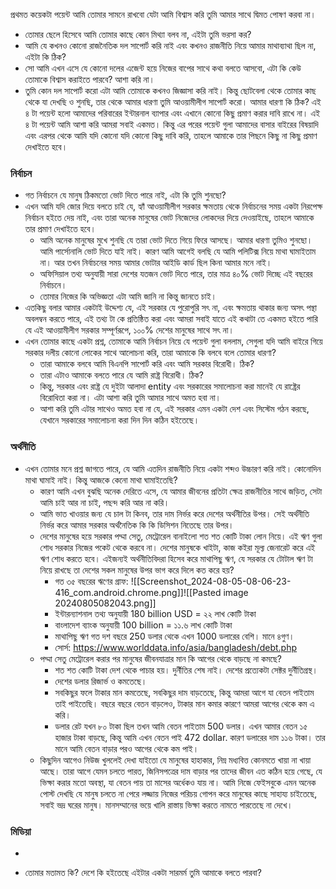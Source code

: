প্রথমত কয়েকটা পয়েন্ট আমি তোমার সামনে রাখবো যেটা আমি বিশ্বাস করি তুমি আমার সাথে দ্বিমত পোষণ করবা না।
- তোমার ছেলে হিসেবে আমি তোমার কাছে কোন মিথ্যা বলব না, এইটা তুমি ভরসা কর?
- আমি যে কখনও কোনো রাজনৈতিক দল সাপোর্ট করি নাই এবং কখনও রাজনীতি নিয়ে আমার মাথাব্যাথা ছিল না, এইটা কি ঠিক?
- সো আমি এখন এসে যে কোনো দলের এজেন্ট হয়ে নিজের বাপের সাথে কথা বলতে আসবো, এটা কি কেউ তোমাকে বিশ্বাস করাইতে পারবে? আশা করি না।
- তুমি কোন দল সাপোর্ট করো এটা আমি তোমাকে কখনও জিজ্ঞাসা করি নাই। কিন্তু ছোটবেলা থেকে তোমার কাছ থেকে যা দেখছি ও শুনছি, তার থেকে আমার ধারণা তুমি আওয়ামীলীগ সাপোর্ট করো। আমার ধারণা কি ঠিক?
এই ৪ টা পয়েন্ট হলো আমাদের পরিবারের ইন্টারনাল ব্যাপার এবং এখানে কোনো কিছু প্রমাণ করার দাবি রাখে না। এই ৪ টা পয়েন্ট আমি আশা করি আমরা সবাই একমত। কিন্তু এর পরের পয়েন্ট গুলা আমাদের বাসার বাইরের বিষয়াদি এবং এরপর থেকে আমি যদি কোনো যদি কোনো কিছু দাবি করি, তাহলে আমাকে তার পিছনে কিছু না কিছু প্রমাণ দেখাইতে হবে।
### নির্বাচন
- গত নির্বাচনে যে মানুষ ঠিকমতো ভোট দিতে পারে নাই, এটা কি তুমি শুনছো?
- এখন আমি যদি জোর দিয়ে বলতে চাই যে, হ্যাঁ আওয়ামীলীগ সরকার ক্ষমতায় থেকে নির্বাচনের সময় একটা নিরপেক্ষ নির্বাচন হইতে দেয় নাই, এবং তারা অনেক মানুষের ভোট নিজেদের লোকদের দিয়ে দেওয়াইছে, তাহলে আমাকে তার প্রমাণ দেখাইতে হবে।
	- আমি অনেক মানুষের মুখে শুনছি যে তারা ভোট দিতে গিয়ে ফিরে আসছে। আমার ধারণা তুমিও শুনছো। আমি পার্সোনালি ভোট দিতে যাই নাই। কারণ আমি আগেই বলছি যে আমি পলিটিক্স নিয়ে মাথা ঘামাইতাম না। আর তখন নির্বাচনের সময় আমার ভোটার আইডি কার্ড ছিল কিনা আমার মনে নাই।
	- অফিসিয়াল তথ্য অনুযায়ী সারা দেশের যতজন ভোট দিতে পারে, তার মাত্র ৪০% ভোট দিচ্ছে এই বছরের নির্বাচনে।
	- তোমার নিজের কি অভিজ্ঞতা এটা আমি জানি না কিন্তু জানতে চাই। 
- এতকিছু বলার আমার একটাই উদ্দেশ্য যে, এই সরকার যে পুরোপুরি সৎ না, এবং ক্ষমতায় থাকার জন্য অসৎ পন্থা অবলম্বন করতে পারে, এই তথ্য টা কে প্রতিষ্ঠিত করা এবং আমরা সবাই যাতে এই কথাটা তে একমত হইতে পারি যে এই আওয়ামীলীগ সরকার সম্পূর্ণরূপে, ১০০% দেশের মানুষের সাথে সৎ না। 
- এখন তোমার কাছে একটা প্রশ্ন, তোমাকে আমি নির্বাচন নিয়ে যে পয়েন্ট গুলা বললাম, সেগুলা যদি আমি বাইরে গিয়ে সরকার দলীয় কোনো লোকের সাথে আলোচনা করি, তারা আমাকে কি বলবে বলে তোমার ধারণা? 
	- তারা আমাকে বলবে আমি বিএনপি সাপোর্ট করি এবং আমি সরকার বিরোধী। ঠিক? 
	- তারা এটাও আমাকে বলতে পারে যে আমি রাষ্ট্র বিরোধী। ঠিক? 
	- কিন্তু, সরকার এবং রাষ্ট্র যে দুইটা আলাদা entity এবং সরকারের সমালোচনা করা মানেই যে রাষ্ট্রের বিরোধিতা করা না। এটা আশা করি তুমি আমার সাথে অমত হবা না।
	- আশা করি তুমি এটার সাথেও অমত হবা না যে, এই সরকার এমন একটা দেশ এবং সিস্টেম গঠন করছে, যেখানে সরকারের সমালোচনা করা দিন দিন কঠিন হইতেছে।
### অর্থনীতি
- এখন তোমার মনে প্রশ্ন জাগতে পারে, যে আমি এতদিন রাজনীতি নিয়ে একটা শব্দও উচ্চারণ করি নাই। কোনোদিন মাথা ঘামাই নাই। কিন্তু আজকে কেনো মাথা ঘামাইতেছি?
	- কারণ আমি এখন বুঝছি অনেক দেরিতে এসে, যে আমার জীবনের প্রতিটা ক্ষেত্র রাজনীতির সাথে জড়িত, সেটা আমি চাই আর না চাই, পছন্দ করি আর না করি।
	- আমি ভাত খাওয়ার জন্য যে চাল টা কিনব, তার দাম নির্ভর করে দেশের অর্থনীতির উপর। সেই অর্থনীতি নির্ভর করে আমার সরকার অর্থনৈতিক কি কি ডিসিশন নিতেছে তার উপর।
	- দেশের মানুষের হয়ে সরকার পদ্মা সেতু, মেট্রোরেল বানাইলো শত শত কোটি টাকা লোন নিয়ে। এই ঋণ গুলা শোধ সরকার নিজের পকেট থেকে করবে না। দেশের মানুষকে খাইটা, কাজ কইরা মূল্য জেনারেট করে এই ঋণ শোধ করতে হবে। এইজন্যই অর্থনীতিবিদরা হিসেব করে মাথাপিছু ঋণ, যে সরকার যে টোটাল ঋণ টা নিয়ে রাখছে তা দেশের সকল মানুষের উপর ভাগ করে দিলে কত করে হয়?
		- গত ৩৫ বছরের ঋণের গ্রাফ: ![[Screenshot_2024-08-05-08-06-23-416_com.android.chrome.png]]![[Pasted image 20240805082043.png]]
		- ইন্টারন্যাশনাল তথ্য অনুযায়ী 180 billion USD = ২২ লাখ কোটি টাকা
		- বাংলাদেশ ব্যাংক অনুযায়ী 100 billion = ১১.৬ লাখ কোটি টাকা
		- মাথাপিছু ঋণ গত দশ বছরে 250 ডলার থেকে এখন 1000 ডলারের বেশি। মানে ৪গুণ।
		- সোর্স: https://www.worlddata.info/asia/bangladesh/debt.php
	- পদ্মা সেতু মেট্রোরেল করার পর মানুষের জীবনযাত্রার মান কি আগের থেকে বাড়ছে না কমছে? 
		- শত শত কোটি টাকা দেশ থেকে পাচার হয়। দুর্নীতির শেষ নাই। দেশের প্রত্যেকটা সেক্টর দুর্নীতিগ্রস্থ।
		- দেশের ডলার রিজার্ভ ও কমতেছে।
		- সবকিছুর ফলে টাকার মান কমতেছে, সবকিছুর দাম বাড়তেছে, কিন্তু আমরা আগে যা বেতন পাইতাম তাই পাইতেছি। বছরে বছরে বেতন বাড়লেও, টাকার মান কমার কারণে আমরা আগের থেকে কম এ করি।
		- ডলার রেট যখন ৮০ টাকা ছিল তখন আমি বেতন পাইতাম 500 ডলার। এখন আমার বেতন ১৫ হাজার টাকা বাড়ছে, কিন্তু আমি এখন বেতন পাই 472 dollar. কারণ ডলারের দাম ১১৬ টাকা। তার মানে আমি বেতন বাড়ার পরও আগের থেকে কম পাই।
	- কিছুদিন আগেও নিউজ খুললেই দেখা যাইতো যে মানুষের হাহাকার, নিম্ন মধ্যবিত্ত কোনমতে খায়া না খায়া আছে। তারা আগে যেমন চলতে পারত, জিনিসপত্রের দাম বাড়ার পর তাদের জীবন এত কঠিন হয়ে গেছে, যে ভিক্ষা করার মতো অবস্থা, যা বেতন পায় তা মাসের অর্ধেকও যায় না। আমি নিজে ফেইসবুকে এমন অনেক পোস্ট দেখছি যে মানুষ চলতে না পেরে লজ্জায় নিজের পরিচয় গোপন করে মানুষের কাছে সাহায্য চাইতেছে, সবাই ভদ্র ঘরের মানুষ। মানসম্মানের ভয়ে খালি রাস্তায় ভিক্ষা করতে নামতে পারতেছে না দেখে।
### মিডিয়া
- 

- তোমার মতামত কি? দেশে কি হইতেছে এইটার একটা সারমর্ম তুমি আমাকে বলতে পারবা?